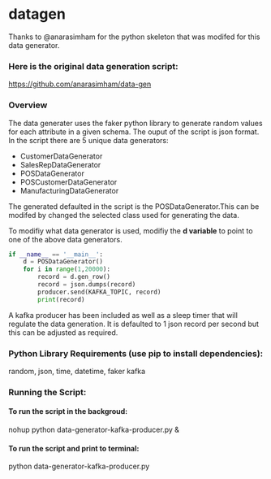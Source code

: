 # datagen

Thanks to @anarasimham for the python skeleton that was modifed for this data generator. 

### Here is the original data generation script:
https://github.com/anarasimham/data-gen

### Overview

The data generater uses the faker python library to generate random values for each attribute in a given schema. The ouput of the script is json format. In the script there are 5 unique data generators:

- CustomerDataGenerator
- SalesRepDataGenerator
- POSDataGenerator
- POSCustomerDataGenerator
- ManufacturingDataGenerator

The generated defaulted in the script is the POSDataGenerator.This can be modifed by changed the selected class used for generating the data. 

To modifiy what data generator is used, modifiy the **d variable**  to point to one of the above data generators. 
```python
if __name__ == '__main__':
    d = POSDataGenerator()
    for i in range(1,20000):
        record = d.gen_row()
        record = json.dumps(record)
        producer.send(KAFKA_TOPIC, record)
        print(record)
```
A kafka producer has been included as well as a sleep timer that will regulate the data generation. It is defaulted to 1 json record per second but this can be adjusted as required. 

### Python Library Requirements (use pip to install dependencies):
random, json, time, datetime, faker kafka

### Running the Script:

#### To run the script in the backgroud:
nohup python data-generator-kafka-producer.py &

#### To run the script and print to terminal:
python data-generator-kafka-producer.py
